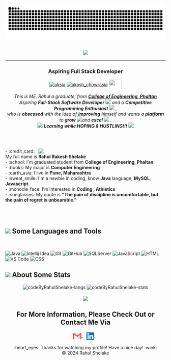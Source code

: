 <div align="center">
    
![header](https://github.com/s-shemmee/s-shemmee/blob/output/github-contribution-grid-snake-dark.svg)

</div>
<div align="center">
<br>
    <img src="https://readme-typing-svg.herokuapp.com?font=Philosopher&color=E8E8E8&size=50&center=true&vCenter=true&height=60&width=618&lines=Hi,+I'm+Rahul+Shelake+;Welcome+to+My+Profile!">
</div>
    
<hr>
<h3 align="center">Aspiring Full Stack Developer</h3>
<p align="center">
<a href="https://www.linkedin.com/in/rahul-shelake-573863294/" target="blank"><img align="center" src="https://cdn.jsdelivr.net/npm/simple-icons@3.0.1/icons/linkedin.svg" alt="aksia" height="30" width="40" /></a>
<a href="https://wa.me/8605126831" target="blank"><img align="center" src="https://cdn.jsdelivr.net/npm/simple-icons@3.0.1/icons/whatsapp.svg" alt="akash_chowrasia" height="30" width="40" /></a>
 <a href="mailto:rahulshelake.connect@gmail.com" target="blank"><img align="center" src="https://simpleicons.org/icons/gmail.svg" height="30" width="40"  alt=""/></a>
</p>

<p align="center">
  <em>
    This is ME, Rahul a graduate, from <a href="https://www.coephaltan.edu.in/"> <b>College of Engineering, Phaltan</b></a> <br>
    Aspiring <b>Full-Stack Software Developer</b> <img src="https://github.com/TheDudeThatCode/TheDudeThatCode/blob/master/Assets/Developer.gif" width="30px"> and a <b>Competitive Programming Enthusiast</b>&nbsp;<img src="https://github.com/TheDudeThatCode/TheDudeThatCode/blob/master/Assets/Designer.gif" width="36px">&nbsp,<br>who is <b>obsessed</b>
    with the idea of <b>improving</b> himself and wants a <b>platform</b> to 
    <b>grow</b> <img src="https://github.com/TheDudeThatCode/TheDudeThatCode/blob/master/Assets/Rocket.gif" width="18px">and 
    <b>excel</b> <img src="https://github.com/TheDudeThatCode/TheDudeThatCode/blob/master/Assets/Medal.gif" width="20px">&nbsp.
  </em> 
  <br>
  <img src="https://media.giphy.com/media/VgCDAzcKvsR6OM0uWg/giphy.gif" width="50" /> <b><i>Learning while HOPING & HUSTLING!!!</i></b> <img src="https://media.giphy.com/media/7j2hfyeVcDtf2/giphy.gif" width="50" />
</p>
<br>
<br>

<p align="left">
<img src="https://user-images.githubusercontent.com/74038190/229223263-cf2e4b07-2615-4f87-9c38-e37600f8381a.gif" width="400" align="right"/>
- :credit_card: My full name is <b>Rahul Rakesh Shelake</b> <br>
- :school: I'm graduated student from <b>College of Engineering, Phaltan</b> <br>
- :books: My major is <b>Computer Engineering</b> <br>
- :earth_asia: I live in <b>Pune, Maharashtra</b> <br>
- :sweat_smile: I'm a newbie in coding, know <b>Java</b> language, <b>MySQL</b>, <b>Javascript</b>. <br>
- :monocle_face: I'm interested in <b>Coding , Athletics</b> <br>
- :sunglasses: My quote is <b>"The pain of discipline is uncomfortable, but the pain of regret is unbearable."</b> <br>
</p>
<br>
<br>

## <img src="https://media2.giphy.com/media/QssGEmpkyEOhBCb7e1/giphy.gif?cid=ecf05e47a0n3gi1bfqntqmob8g9aid1oyj2wr3ds3mg700bl&rid=giphy.gif" width="50px"> Some Languages and Tools
<br>
<p align="left">
    
![Java](https://img.shields.io/badge/java-%23ED8B00.svg?style=for-the-badge&logo=openjdk&logoColor=white) ![Intellij Idea](https://img.shields.io/badge/Intellij%20Idea-0078d7.svg?style=for-the-badge&logo=intellij-idea&logoColor=white)  ![Git](https://img.shields.io/badge/git-%23F05033.svg?style=for-the-badge&logo=git&logoColor=white) ![GitHub](https://img.shields.io/badge/github-%23121011.svg?style=for-the-badge&logo=github&logoColor=white) ![SQLServer](https://img.shields.io/badge/MySQL-CC2927?style=for-the-badge&logo=mysql&logoColor=white) ![JavaScript](https://img.shields.io/badge/javascript-%23323330.svg?style=for-the-badge&logo=javascript&logoColor=%23F7DF1E)
![HTML](https://img.shields.io/badge/html5-%23E34F26.svg?style=for-the-badge&logo=html5&logoColor=white) ![VS Code](https://img.shields.io/badge/VS%20Code-0078d7.svg?style=for-the-badge&logo=visual-studio-code&logoColor=white) ![CSS](https://img.shields.io/badge/css3-%231572B6.svg?style=for-the-badge&logo=css3&logoColor=white)



</p>

## <img src="https://media0.giphy.com/media/cNZqrH5IzOG0xrlWks/giphy.gif?cid=ecf05e47map255q427en9uprqc1sb0unjq5k4fnqg5pmhhs4&rid=giphy.gif&ct=s" width="50px"> About Some Stats
<div align="center">
  <img height="150em" src="https://github-readme-stats.vercel.app/api/top-langs/?username=codeByRahulShelake&layout=compact&show_icons=true&theme=algolia&border_color=5B4638" alt="codeByRahulShelake-langs"/>
  <img height="150em" src="https://github-readme-stats.vercel.app/api/?username=codeByRahulShelake&include_all_commits=false&layout=compact&show_icons=true&theme=algolia&border_color=5B4638" alt="codeByRahulShelake-stats"/>
</div>



<br>
<div align="center">
<img src='https://raw.githubusercontent.com/ShahriarShafin/ShahriarShafin/main/Assets/handshake.gif' width="80px" align="center"> <br>

## For More Information, Please Check Out or Contact Me Via
</div>

<p align="center">
  <a href="mailto:rahulshelake.connect@gmail.com">
    <img align="center" alt="TienHuynh-TN | Gmail" width="26px" src="https://github.com/SatYu26/SatYu26/blob/master/Assets/Gmail.svg"/>
  </a> &nbsp;&nbsp;
    
  <a href="https://www.linkedin.com/in/rahul-shelake-573863294/" target="blank">
    <img align="center" alt="TienHuynh-TN | Linkedin" width="24px" src="https://github.com/SatYu26/SatYu26/blob/master/Assets/Linkedin.svg"/>
  </a> &nbsp;&nbsp;
  
<p> 

<div align="center">
  :heart_eyes: Thanks for watching my profile! Have a nice day! :wink: <br/>
  &copy; 2024 Rahul Shelake
</div>
<!---
codeByRahulShelake/codeByRahulShelake is a ✨ special ✨ repository because its `README.md` (this file) appears on your GitHub profile.
You can click the Preview link to take a look at your changes.
--->
